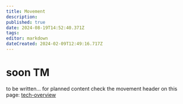 ```yaml
---
title: Movement
description: 
published: true
date: 2024-08-19T14:52:40.371Z
tags: 
editor: markdown
dateCreated: 2024-02-09T12:49:16.717Z
---
```


# soon TM
to be written... 
for planned content check the movement header on this page: [tech-overview](/tech/tech-overview)